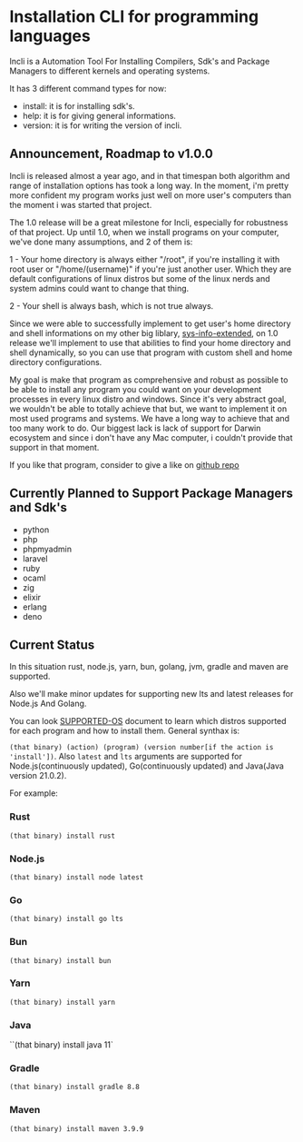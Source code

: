 # Installation CLI for programming languages

Incli is a Automation Tool For Installing Compilers, Sdk's and Package Managers to different kernels and operating systems.

It has 3 different command types for now:

* install: it is for installing sdk's. 
* help: it is for giving general informations.
* version: it is for writing the version of incli.

## Announcement, Roadmap to v1.0.0

Incli is released almost a year ago, and in that timespan both algorithm and range of installation options has took a long way. In the moment, i'm pretty more confident my program works just well on more user's computers than the moment i was started that project.

The 1.0 release will be a great milestone for Incli, especially for robustness of that project. Up until 1.0, when we install programs on your computer, we've done many assumptions, and 2 of them is:

1 - Your home directory is always either "/root", if you're installing it with root user or "/home/(username)" if you're just another user. Which they are default configurations of linux distros but some of the linux nerds and system admins could want to change that thing.

2 - Your shell is always bash, which is not true always.

Since we were able to successfully implement to get user's home directory and shell informations on my other big liblary, [sys-info-extended](https://crates.io/crates/sys-info-extended), on 1.0 release we'll implement to use that abilities to find your home directory and shell
dynamically, so you can use that program with custom shell and home directory configurations.

My goal is make that program as comprehensive and robust as possible to be able to install any program you could want on your development processes in every linux distro and windows. Since it's very abstract goal, we wouldn't be able to totally achieve that but, we want to implement it on most used programs and systems. We have a long way to achieve that and too many work to do. Our biggest lack is lack of support for Darwin ecosystem and since i don't have any Mac computer, i couldn't provide that support in that moment.

If you like that program, consider to give a like on [github repo](https://github.com/Necoo33/incli)

## Currently Planned to Support Package Managers and Sdk's

* python
* php
* phpmyadmin
* laravel
* ruby
* ocaml
* zig
* elixir
* erlang
* deno

## Current Status

In this situation rust, node.js, yarn, bun, golang, jvm, gradle and maven are supported.

Also we'll make minor updates for supporting new lts and latest releases for Node.js And Golang.

You can look [SUPPORTED-OS](https://github.com/Necoo33/incli/blob/main/SUPPORTED-OS.md) document to learn which distros supported for each program and how to install them. General synthax is:

`(that binary) (action) (program) (version number[if the action is 'install'])`. Also `latest` and `lts` arguments are supported for Node.js(continuously updated), Go(continuously updated) and Java(Java version 21.0.2).

For example:

### Rust

`(that binary) install rust`

### Node.js

`(that binary) install node latest`

### Go

`(that binary) install go lts`

### Bun

`(that binary) install bun`

### Yarn

`(that binary) install yarn`

### Java

``(that binary) install java 11`

### Gradle

`(that binary) install gradle 8.8`

### Maven

`(that binary) install maven 3.9.9`